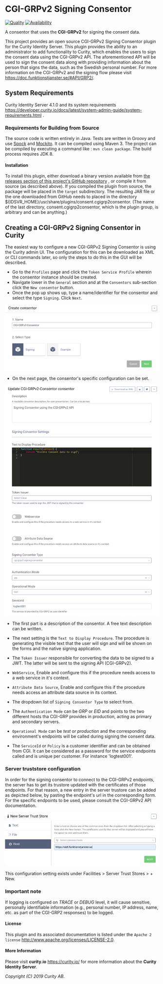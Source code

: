# CGI-GRPv2 Signing Consentor

[![Quality](https://img.shields.io/badge/quality-test-yellow)](https://curity.io/resources/code-examples/status/)
[![Availability](https://img.shields.io/badge/availability-binary-blue)](https://curity.io/resources/code-examples/status/)

A consentor that uses the **CGI-GRPv2** for signing the consent data.

This project provides an open source CGI-GRPv2 Signing Consentor plugin for the Curity Identity Server.
This plugin provides the ability to an administrator to add functionality to Curity, which enables the users to sign the consent data using the CGI-GRPv2 API. 
The aforementioned API will be used to sign the consent data along with providing information about the person that signs the data, such as the Swedish personal number. 
For more information on the CGI-GRPv2 and the signing flow please visit <https://doc.funktionstjanster.se/#API/GRP2/>.

## System Requirements

Curity Identity Server 4.1.0 and its system requirements <https://developer.curity.io/docs/latest/system-admin-guide/system-requirements.html> .


### Requirements for Building from Source
The source code is written entirely in Java. Tests are written in Groovy and use [Spock](http://spockframework.org/) and [Mockito](https://site.mockito.org/).
It can be compiled using Maven 3. The project can be compiled by executing a command like : `mvn clean package`. The build process requires JDK 8.

#### Installation
To install this plugin, either download a binary version available from [the releases section of this project's GitHub repository](https://github.com/curityio/cgi-grp2-signing-consentor/releases) , or compile it from source (as described above). 
If you compiled the plugin from source, the package will be placed in the `target` subdirectory. The resulting JAR file or the one downloaded from GitHub needs to placed in the directory ${IDSVR_HOME}/usr/share/plugins/consent.cgigrp2consentor. 
(The name of the last directory, consent.cgigrp2consentor, which is the plugin group, is arbitrary and can be anything.)

## Creating a CGI-GRPv2 Signing Consentor in Curity
The easiest way to configure a new CGI-GRPv2 Signing Consentor is using the Curity admin UI. The configuration for this can be downloaded as XML or CLI commands later, so only the steps to do this in the GUI will be described.

- Go to the `Profiles` page and click the `Token Service Profile` wherein the consentor instance should be created.
- Navigate lower in the `General` section and at the `Consentors` sub-section click the `New consentor` button.
- Once the pop up shows up, type a name/identifier for the consentor and select the type `Signing`. Click `Next`.

![Create consentor](docs/images/create-consentor.png?raw=true "Create Consentor")

- On the next page, the consentor's specific configuration can be set.

![Update consentor](docs/images/update-consentor.png?raw=true "Update Consentor")

- The first part is a description of the consentor. A free text description can be written.

- The next setting is the `Text to Display Procedure`. The procedure is generating the visible text that the user will sign and will be shown on the forms and the native signing application. 

- The `Token Issuer` responsible for converting the data to be signed to a JWT. The latter will be sent to the signing API (CGI-GRPv2). 

- `WebService`, Enable and configure this if the procedure needs access to a web service in it's context.

- `Attribute Data Source`, Enable and configure this if the procedure needs access an attribute data source in its context.

- The dropdown list of `Signing Consentor Type` to select from.  

- The `Authentication Mode` can be *GRP* or *EID* and points to the two different hosts tha CGI-GRP provides in production, acting as primary and secondary servers. 

- `Operational Mode` can be *test* or *production* and the corresponding environment's endpoints will be called during signing the consent data.

- The `ServiceId` or `Policy` is a customer identifier and can be obtained from CGI. It can be considered as a password for the service endpoints called and is unique per customer. For instance 'logtest001'.


### Server truststore configuration
In order for the signing consentor to connect to the CGI-GRPv2 endpoints, the server has to get its trustore updated with the certificates of those endpoints.
For that reason, a new entry in the server trustore can be added as depicted below, by pasting the endpoint's url in the corresponding form. For the specific endpoints to be used, please consult the CGI-GRPv2 API documentation.

![Update truststore](docs/images/new-server-truststore.png?raw=true "Update Consentor")

This configuration setting exists under Facilities > Server Trust Stores > + New.  

### Important note

If logging is configured on *TRACE* or *DEBUG* level, it will cause sensitive, personally identifiable information (e.g., personal number, IP address, name, etc. as part of the CGI-GRP2 responses) to be logged.

#### License

This plugin and its associated documentation is listed under the `Apache 2 license` <http://www.apache.org/licenses/LICENSE-2.0>.

#### More Information


Please visit **curity.io** <https://curity.io/> for more information about the **Curity Identity Server**.

*Copyright (C) 2019 Curity AB*.
